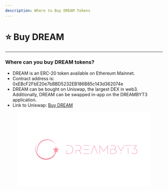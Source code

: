 ```yaml
---
description: Where to Buy DREAM Tokens
---
```


# ⭐ Buy DREAM

***

### Where can you buy DREAM tokens?

* DREAM is an ERC-20 token available on Ethereum Mainnet.&#x20;
* Contract address is: 0xEBcF2FbE20e7bBBD5232EB186B85c143d362074e&#x20;
* DREAM can be bought on Uniswap, the largest DEX in web3. Additionally, DREAM can be swapped in-app on the DREAMBYT3 application.
* Link to Uniswap: [Buy DREAM](https://app.uniswap.org/swap?outputCurrency=0xebcf2fbe20e7bbbd5232eb186b85c143d362074e\&chain=ethereum)

<figure><img src="../.gitbook/assets/1600 x 900_DreamByt3 (2).png" alt=""><figcaption></figcaption></figure>
